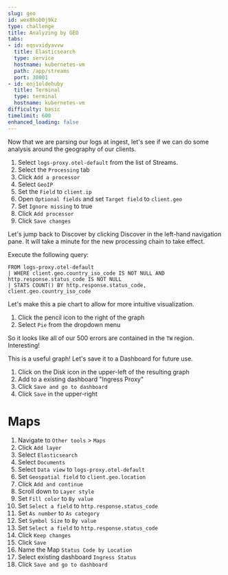 ```yaml
---
slug: geo
id: wex8hob0j9kz
type: challenge
title: Analyzing by GEO
tabs:
- id: eqsvxidyavvw
  title: Elasticsearch
  type: service
  hostname: kubernetes-vm
  path: /app/streams
  port: 30001
- id: enj1oldehuby
  title: Terminal
  type: terminal
  hostname: kubernetes-vm
difficulty: basic
timelimit: 600
enhanced_loading: false
---
```


Now that we are parsing our logs at ingest, let's see if we can do some analysis around the geography of our clients.

1. Select `logs-proxy.otel-default` from the list of Streams.
2. Select the `Processing` tab
3. Click `Add a processor`
4. Select `GeoIP`
5. Set the `Field` to `client.ip`
6. Open `Optional fields` and set `Target field` to `client.geo`
7. Set `Ignore missing` to true
8. Click `Add processor`
9. Click `Save changes`

Let's jump back to Discover by clicking Discover in the left-hand navigation pane. It will take a minute for the new processing chain to take effect.

Execute the following query:
```esql
FROM logs-proxy.otel-default
| WHERE client.geo.country_iso_code IS NOT NULL AND http.response.status_code IS NOT NULL
| STATS COUNT() BY http.response.status_code, client.geo.country_iso_code
```

Let's make this a pie chart to allow for more intuitive visualization.

1. Click the pencil icon to the right of the graph
2. Select `Pie` from the dropdown menu

So it looks like all of our 500 errors are contained in the `TW` region. Interesting!

This is a useful graph! Let's save it to a Dashboard for future use.

1. Click on the Disk icon in the upper-left of the resulting graph
2. Add to a existing dashboard "Ingress Proxy"
3. Click `Save and go to dashboard`
4. Click `Save` in the upper-right

# Maps

1. Navigate to `Other tools` > `Maps`
2. Click `Add layer`
3. Select `Elasticsearch`
4. Select `Documents`
5. Select `Data view` to `logs-proxy.otel-default`
6. Set `Geospatial field` to `client.geo.location`
7. Click `Add and continue`
8. Scroll down to `Layer style`
9. Set `Fill color` to `By value`
10. Set `Select a field` to `http.response.status_code`
11. Set `As number` to `As category`
12. Set `Symbol Size` to `By value`
12. Set `Select a field` to `http.response.status_code`
13. Click `Keep changes`
14. Click `Save`
15. Name the Map `Status Code by Location`
15. Select existing dashboard `Ingress Status`
16. Click `Save and go to dashboard`

